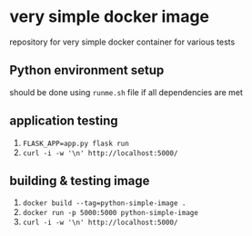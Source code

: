 # very simple docker image

repository for very simple docker container for various tests

## Python environment setup

should be done using `runme.sh` file if all dependencies are met

## application testing

1. `FLASK_APP=app.py flask run`
2. `curl -i -w '\n' http://localhost:5000/`

## building & testing image

1. `docker build --tag=python-simple-image .`
2. `docker run -p 5000:5000 python-simple-image`
3. `curl -i -w '\n' http://localhost:5000/`


